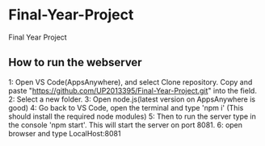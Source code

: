 # Final-Year-Project
Final Year Project

## How to run the webserver

1: Open VS Code(AppsAnywhere), and select Clone repository. Copy and paste "https://github.com/UP2013395/Final-Year-Project.git" into the field.
2: Select a new folder.
3: Open node.js(latest version on AppsAnywhere is good)
4: Go back to VS Code, open the terminal and type 'npm i' (This should install the required node modules)
5: Then to run the server type in the console 'npm start'. This will start the server on port 8081.
6: open browser and type LocalHost:8081
